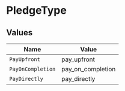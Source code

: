 # PledgeType


## Values

| Name              | Value             |
| ----------------- | ----------------- |
| `PayUpfront`      | pay_upfront       |
| `PayOnCompletion` | pay_on_completion |
| `PayDirectly`     | pay_directly      |